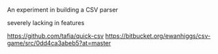 An experiment in building a CSV parser

severely lacking in features

https://github.com/tafia/quick-csv
https://bitbucket.org/ewanhiggs/csv-game/src/0dd4ca3abeb5?at=master